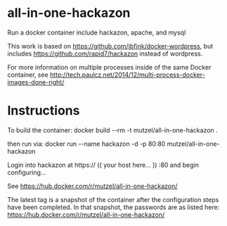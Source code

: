 # all-in-one-hackazon

Run a docker container include hackazon, apache, and mysql

This work is based on https://github.com/jbfink/docker-wordpress, but includes https://github.com/rapid7/hackazon instead of wordpress.

For more information on multiple processes inside of the same Docker container, see
http://tech.paulcz.net/2014/12/multi-process-docker-images-done-right/


# Instructions

To build the container:
docker build --rm -t mutzel/all-in-one-hackazon .

then run via: 
docker run --name hackazon -d -p 80:80  mutzel/all-in-one-hackazon

Login into hackazon at https:// (( your host here... )) :80 and begin configuring...

See https://hub.docker.com/r/mutzel/all-in-one-hackazon/

The latest tag is a snapshot of the container after the configuration steps have been completed.  In that snapshot, the passwords are as listed here: https://hub.docker.com/r/mutzel/all-in-one-hackazon/